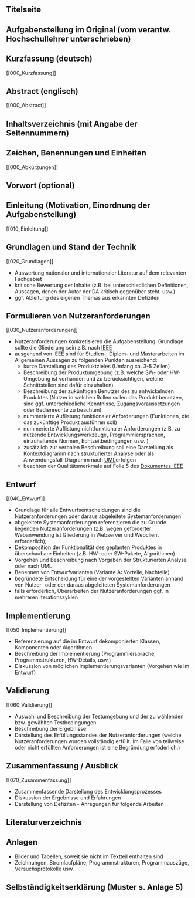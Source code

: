## Titelseite

## Aufgabenstellung im Original (vom verantw. Hochschullehrer unterschrieben)

## Kurzfassung (deutsch)

[[000_Kurzfassung]]

## Abstract (englisch)

[[000_Abstract]]

## Inhaltsverzeichnis (mit Angabe der Seitennummern)

## Zeichen, Benennungen und Einheiten

[[000_Abkürzungen]]

## Vorwort (optional)

## Einleitung (Motivation, Einordnung der Aufgabenstellung)

[[010_Einleitung]]

## Grundlagen und Stand der Technik

[[020_Grundlagen]]

- Auswertung nationaler und internationaler Literatur auf dem relevanten Fachgebiet
- kritische Bewertung der Inhalte (z.B. bei unterschiedlichen Definitionen, Aussagen, denen der Autor der DA kritisch gegenüber steht, usw.)
- ggf. Ableitung des eigenen Themas aus erkannten Defiziten

## Formulieren von Nutzeranforderungen

[[030_Nutzeranforderungen]]

- Nutzeranforderungen konkretisieren die Aufgabenstellung, Grundlage sollte die Gliederung sein z.B. nach [IEEE](https://tu-dresden.de/ing/elektrotechnik/ifa/ressourcen/dateien/richtlinie_wiss_arbeiten/Nutzeranforderungen_nach_IEEE-1.pdf)
- ausgehend von IEEE sind für Studien-, Diplom- und Masterarbeiten im Allgemeinen Aussagen zu folgenden Punkten ausreichend:
    - kurze Darstellung des Produktzieles (Umfang ca. 3-5 Zeilen)
    - Beschreibung der Produktumgebung (z.B. welche SW- oder HW-Umgebung ist vorhanden und zu berücksichtigen, welche Schnittstellen sind dafür einzuhalten)
    - Beschreibung der zukünftigen Benutzer des zu entwickelnden Produktes (Nutzer in welchen Rollen sollen das Produkt benutzen, sind ggf. unterschiedliche Kenntnisse, Zugangsvoraussetzungen oder Bedienrechte zu beachten)
    - nummerierte Auflistung funktionaler Anforderungen (Funktionen, die das zukünftige Produkt ausführen soll)
    - nummerierte Auflistung nichtfunktionaler Anforderungen (z.B. zu nutzende Entwicklungswerkzeuge, Programmiersprachen, einzuhaltende Normen, Echtzeitbedingungen usw. )
    - zusätzlich zur verbalen Beschreibung soll eine Darstellung als Kontextdiagramm nach [strukturierter Analyse](https://tu-dresden.de/ing/elektrotechnik/ifa/ressourcen/dateien/richtlinie_wiss_arbeiten/LS-AT_Vorlage_StrukturierteAnalyse.pdf) oder als Anwendungsfall-Diagramm nach [UML](https://tu-dresden.de/ing/elektrotechnik/ifa/ressourcen/dateien/richtlinie_wiss_arbeiten/uml.pdf)erfolgen
    - beachten der Qualitätsmerkmale auf Folie 5 des [Dokumentes IEEE](https://tu-dresden.de/ing/elektrotechnik/ifa/ressourcen/dateien/richtlinie_wiss_arbeiten/Nutzeranforderungen_nach_IEEE-1.pdf)

## Entwurf

[[040_Entwurf]]

- Grundlage für alle Entwurfsentscheidungen sind die Nutzeranforderungen oder daraus abgeleitete Systemanforderungen
- abgeleitete Systemanforderungen referenzieren die zu Grunde liegenden Nutzeranforderungen (z.B. wegen geforderter Webanwendung ist Gliederung in Webserver und Webclient erforderlich);
- Dekomposition der Funktionalität des geplanten Produktes in überschaubare Einheiten (z.B. HW- oder SW-Pakete, Algorithmen)
- Vorgehen und Beschreibung nach Vorgaben der Strukturierten Analyse oder nach UML
- Benennen von Entwurfvarianten (Variante A: Vorteile, Nachteile)
- begründete Entscheidung für eine der vorgestellten Varianten anhand von Nutzer- oder der daraus abgeleiteten Systemanforderungen
- falls erforderlich, Überarbeiten der Nutzeranforderungen ggf. in mehreren Iterationszyklen

## Implementierung

[[050_Implementierung]]

- Referenzierung auf die im Entwurf dekomponierten Klassen, Komponenten oder Algorithmen
- Beschreibung der Implementierung (Programmiersprache, Programmstrukturen, HW-Details, usw.)
- Diskussion von möglichen Implementierungsvarianten (Vorgehen wie im Entwurf)

## Validierung

[[060_Validierung]]

- Auswahl und Beschreibung der Testumgebung und der zu wählenden bzw. gewählten Testbedingungen
- Beschreibung der Ergebnisse
- Darstellung des Erfüllungsstandes der Nutzeranforderungen (welche Nutzeranforderungen wurden vollständig erfüllt. Im Falle von teilweise oder nicht erfüllten Anforderungen ist eine Begründung erfoderlich.)

## Zusammenfassung / Ausblick

[[070_Zusammenfassung]]

- Zusammenfassende Darstellung des Entwicklungsprozesses
- Diskussion der Ergebnisse und Erfahrungen
- Darstellung von Defiziten - Anregungen für folgende Arbeiten

## Literaturverzeichnis

## Anlagen

- Bilder und Tabellen, soweit sie nicht im Textteil enthalten sind
- Zeichnungen, Stromlaufpläne, Programmstrukturen, Programmauszüge, Versuchsprotokolle usw.

## Selbständigkeitserklärung (Muster s. Anlage 5)
